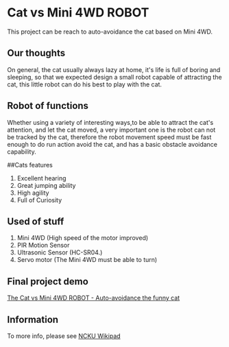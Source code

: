 # Cat vs Mini 4WD ROBOT

This project can be reach to auto-avoidance the cat based on Mini 4WD.

## Our thoughts
On general, the cat usually always lazy at home,
it's life is full of boring and sleeping,
so that we expected design a small robot capable of attracting the cat, 
this little robot can do his best to play with the cat.


## Robot of functions
Whether using a variety of interesting ways,to be able to attract the cat's attention, and let the cat moved,
a very important one is the robot can not be tracked by the cat, therefore the robot movement speed must be fast enough to do run action avoid the cat, and has a basic obstacle avoidance capability.



##Cats features
1. Excellent hearing
2. Great jumping ability
3. High agility
4. Full of Curiosity



## Used of stuff
1. Mini 4WD (High speed of the motor improved)
2. PIR Motion Sensor 
3. Ultrasonic Sensor (HC-SR04.)
4. Servo motor (The Mini 4WD must be able to turn)



## Final project demo
[The Cat vs Mini 4WD ROBOT - Auto-avoidance the funny cat](http://www.youtube.com/watch?v=jW4jw-KjOlk)


## Information
To more info, please see [NCKU Wikipad](http://wiki.csie.ncku.edu.tw/embedded/team2013-10)
